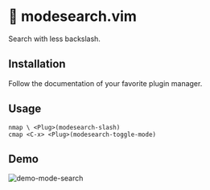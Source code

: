 # 🔎 modesearch.vim

Search with less backslash.

## Installation

Follow the documentation of your favorite plugin manager.

## Usage

```vim
nmap \ <Plug>(modesearch-slash)
cmap <C-x> <Plug>(modesearch-toggle-mode)
```

## Demo

![demo-mode-search](https://user-images.githubusercontent.com/48883418/135260785-ad90de8f-7a6e-46a0-beb0-10f04eefc8c3.gif)
